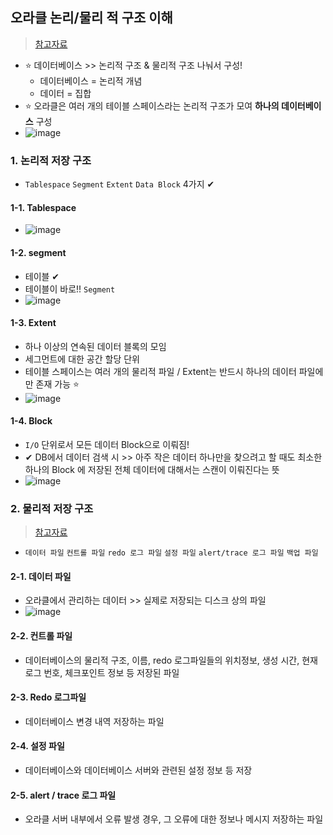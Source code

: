 ## 오라클 논리/물리 적 구조 이해
> [참고자료](https://dataonair.or.kr/db-tech-reference/d-guide/dbms-1/?mod=document&uid=101841)
- ⭐ 데이터베이스 >> 논리적 구조 & 물리적 구조 나눠서 구성!
  - 데이터베이스 = 논리적 개념
  - 데이터 = 집합
- ⭐ 오라클은 여러 개의 테이블 스페이스라는 논리적 구조가 모여 **하나의 데이터베이스** 구성
- ![image](https://user-images.githubusercontent.com/61215550/204705850-b685160c-5d4d-4ced-936f-7115d3b02607.png)
### 1. 논리적 저장 구조
- `Tablespace` `Segment` `Extent` `Data Block` 4가지 ✔
#### 1-1. Tablespace 
- ![image](https://user-images.githubusercontent.com/61215550/204706263-275305ca-5bbb-40dc-b8d4-82648a7081d0.png)
#### 1-2. segment
- 테이블 ✔
- 테이블이 바로!! `Segment`
- ![image](https://user-images.githubusercontent.com/61215550/204708550-7ac2ad56-13f4-4852-ad85-d692d26364d1.png)
#### 1-3. Extent
- 하나 이상의 연속된 데이터 블록의 모임
- 세그먼트에 대한 공간 할당 단위
- 테이블 스페이스는 여러 개의 물리적 파일 / Extent는 반드시 하나의 데이터 파일에만 존재 가능 ⭐
- ![image](https://user-images.githubusercontent.com/61215550/204708700-5b8400ef-7669-4c23-aea4-ed8cff6def50.png)
#### 1-4. Block
- `I/O` 단위로서 모든 데이터 Block으로 이뤄짐!
- ✔ DB에서 데이터 검색 시 >> 아주 작은 데이터 하나만을 찾으려고 할 때도 최소한 하나의 Block 에 저장된 전체 데이터에 대해서는 스캔이 이뤄진다는 뜻
- ![image](https://user-images.githubusercontent.com/61215550/204708826-38055f6f-6572-480f-a566-9314eb4c97f0.png)

### 2. 물리적 저장 구조 
> [참고자료](https://zeroco.tistory.com/23)
- `데이터 파일` `컨트롤 파일` `redo 로그 파일` `설정 파일` `alert/trace 로그 파일` `백업 파일`
#### 2-1. 데이터 파일
- 오라클에서 관리하는 데이터 >> 실제로 저장되는 디스크 상의 파일
- ![image](https://user-images.githubusercontent.com/61215550/204709581-a01e865b-1239-4d5a-9316-a50f47746645.png)
#### 2-2. 컨트롤 파일
- 데이터베이스의 물리적 구조, 이름, redo 로그파일들의 위치정보, 생성 시간, 현재 로그 번호, 체크포인트 정보 등 저장된 파일
#### 2-3. Redo 로그파일
- 데이터베이스 변경 내역 저장하는 파일
#### 2-4. 설정 파일
- 데이터베이스와 데이터베이스 서버와 관련된 설정 정보 등 저장
#### 2-5. alert / trace 로그 파일
- 오라클 서버 내부에서 오류 발생 경우, 그 오류에 대한 정보나 메시지 저장하는 파일
